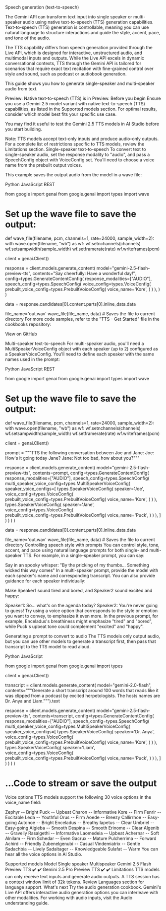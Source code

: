 Speech generation (text-to-speech)

The Gemini API can transform text input into single speaker or multi-speaker audio using native text-to-speech (TTS) generation capabilities. Text-to-speech (TTS) generation is controllable, meaning you can use natural language to structure interactions and guide the style, accent, pace, and tone of the audio.

The TTS capability differs from speech generation provided through the Live API, which is designed for interactive, unstructured audio, and multimodal inputs and outputs. While the Live API excels in dynamic conversational contexts, TTS through the Gemini API is tailored for scenarios that require exact text recitation with fine-grained control over style and sound, such as podcast or audiobook generation.

This guide shows you how to generate single-speaker and multi-speaker audio from text.

Preview: Native text-to-speech (TTS) is in Preview.
Before you begin
Ensure you use a Gemini 2.5 model variant with native text-to-speech (TTS) capabilities, as listed in the Supported models section. For optimal results, consider which model best fits your specific use case.

You may find it useful to test the Gemini 2.5 TTS models in AI Studio before you start building.

Note: TTS models accept text-only inputs and produce audio-only outputs. For a complete list of restrictions specific to TTS models, review the Limitations section.
Single-speaker text-to-speech
To convert text to single-speaker audio, set the response modality to "audio", and pass a SpeechConfig object with VoiceConfig set. You'll need to choose a voice name from the prebuilt output voices.

This example saves the output audio from the model in a wave file:

Python
JavaScript
REST

from google import genai
from google.genai import types
import wave

# Set up the wave file to save the output:
def wave_file(filename, pcm, channels=1, rate=24000, sample_width=2):
   with wave.open(filename, "wb") as wf:
      wf.setnchannels(channels)
      wf.setsampwidth(sample_width)
      wf.setframerate(rate)
      wf.writeframes(pcm)

client = genai.Client()

response = client.models.generate_content(
   model="gemini-2.5-flash-preview-tts",
   contents="Say cheerfully: Have a wonderful day!",
   config=types.GenerateContentConfig(
      response_modalities=["AUDIO"],
      speech_config=types.SpeechConfig(
         voice_config=types.VoiceConfig(
            prebuilt_voice_config=types.PrebuiltVoiceConfig(
               voice_name='Kore',
            )
         )
      ),
   )
)

data = response.candidates[0].content.parts[0].inline_data.data

file_name='out.wav'
wave_file(file_name, data) # Saves the file to current directory
For more code samples, refer to the "TTS - Get Started" file in the cookbooks repository:

View on GitHub

Multi-speaker text-to-speech
For multi-speaker audio, you'll need a MultiSpeakerVoiceConfig object with each speaker (up to 2) configured as a SpeakerVoiceConfig. You'll need to define each speaker with the same names used in the prompt:

Python
JavaScript
REST

from google import genai
from google.genai import types
import wave

# Set up the wave file to save the output:
def wave_file(filename, pcm, channels=1, rate=24000, sample_width=2):
   with wave.open(filename, "wb") as wf:
      wf.setnchannels(channels)
      wf.setsampwidth(sample_width)
      wf.setframerate(rate)
      wf.writeframes(pcm)

client = genai.Client()

prompt = """TTS the following conversation between Joe and Jane:
         Joe: How's it going today Jane?
         Jane: Not too bad, how about you?"""

response = client.models.generate_content(
   model="gemini-2.5-flash-preview-tts",
   contents=prompt,
   config=types.GenerateContentConfig(
      response_modalities=["AUDIO"],
      speech_config=types.SpeechConfig(
         multi_speaker_voice_config=types.MultiSpeakerVoiceConfig(
            speaker_voice_configs=[
               types.SpeakerVoiceConfig(
                  speaker='Joe',
                  voice_config=types.VoiceConfig(
                     prebuilt_voice_config=types.PrebuiltVoiceConfig(
                        voice_name='Kore',
                     )
                  )
               ),
               types.SpeakerVoiceConfig(
                  speaker='Jane',
                  voice_config=types.VoiceConfig(
                     prebuilt_voice_config=types.PrebuiltVoiceConfig(
                        voice_name='Puck',
                     )
                  )
               ),
            ]
         )
      )
   )
)

data = response.candidates[0].content.parts[0].inline_data.data

file_name='out.wav'
wave_file(file_name, data) # Saves the file to current directory
Controlling speech style with prompts
You can control style, tone, accent, and pace using natural language prompts for both single- and multi-speaker TTS. For example, in a single-speaker prompt, you can say:


Say in an spooky whisper:
"By the pricking of my thumbs...
Something wicked this way comes"
In a multi-speaker prompt, provide the model with each speaker's name and corresponding transcript. You can also provide guidance for each speaker individually:


Make Speaker1 sound tired and bored, and Speaker2 sound excited and happy:

Speaker1: So... what's on the agenda today?
Speaker2: You're never going to guess!
Try using a voice option that corresponds to the style or emotion you want to convey, to emphasize it even more. In the previous prompt, for example, Enceladus's breathiness might emphasize "tired" and "bored", while Puck's upbeat tone could complement "excited" and "happy".

Generating a prompt to convert to audio
The TTS models only output audio, but you can use other models to generate a transcript first, then pass that transcript to the TTS model to read aloud.

Python
JavaScript

from google import genai
from google.genai import types

client = genai.Client()

transcript = client.models.generate_content(
   model="gemini-2.0-flash",
   contents="""Generate a short transcript around 100 words that reads
            like it was clipped from a podcast by excited herpetologists.
            The hosts names are Dr. Anya and Liam.""").text

response = client.models.generate_content(
   model="gemini-2.5-flash-preview-tts",
   contents=transcript,
   config=types.GenerateContentConfig(
      response_modalities=["AUDIO"],
      speech_config=types.SpeechConfig(
         multi_speaker_voice_config=types.MultiSpeakerVoiceConfig(
            speaker_voice_configs=[
               types.SpeakerVoiceConfig(
                  speaker='Dr. Anya',
                  voice_config=types.VoiceConfig(
                     prebuilt_voice_config=types.PrebuiltVoiceConfig(
                        voice_name='Kore',
                     )
                  )
               ),
               types.SpeakerVoiceConfig(
                  speaker='Liam',
                  voice_config=types.VoiceConfig(
                     prebuilt_voice_config=types.PrebuiltVoiceConfig(
                        voice_name='Puck',
                     )
                  )
               ),
            ]
         )
      )
   )
)

# ...Code to stream or save the output
Voice options
TTS models support the following 30 voice options in the voice_name field:

Zephyr -- Bright	Puck -- Upbeat	Charon -- Informative
Kore -- Firm	Fenrir -- Excitable	Leda -- Youthful
Orus -- Firm	Aoede -- Breezy	Callirrhoe -- Easy-going
Autonoe -- Bright	Enceladus -- Breathy	Iapetus -- Clear
Umbriel -- Easy-going	Algieba -- Smooth	Despina -- Smooth
Erinome -- Clear	Algenib -- Gravelly	Rasalgethi -- Informative
Laomedeia -- Upbeat	Achernar -- Soft	Alnilam -- Firm
Schedar -- Even	Gacrux -- Mature	Pulcherrima -- Forward
Achird -- Friendly	Zubenelgenubi -- Casual	Vindemiatrix -- Gentle
Sadachbia -- Lively	Sadaltager -- Knowledgeable	Sulafat -- Warm
You can hear all the voice options in AI Studio.


Supported models
Model	Single speaker	Multispeaker
Gemini 2.5 Flash Preview TTS	✔️	✔️
Gemini 2.5 Pro Preview TTS	✔️	✔️
Limitations
TTS models can only receive text inputs and generate audio outputs.
A TTS session has a context window limit of 32k tokens.
Review Languages section for language support.
What's next
Try the audio generation cookbook.
Gemini's Live API offers interactive audio generation options you can interleave with other modalities.
For working with audio inputs, visit the Audio understanding guide.